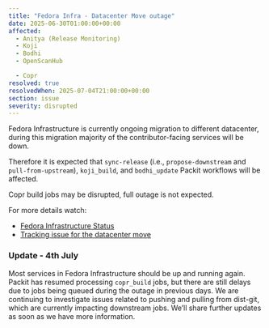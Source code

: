 ```yaml
---
title: "Fedora Infra - Datacenter Move outage"
date: 2025-06-30T01:00:00+00:00
affected:
  - Anitya (Release Monitoring)
  - Koji
  - Bodhi
  - OpenScanHub

  - Copr
resolved: true
resolvedWhen: 2025-07-04T21:00:00+00:00
section: issue
severity: disrupted
---
```


Fedora Infrastructure is currently ongoing migration to different datacenter,
during this migration majority of the contributor-facing services will be down.

Therefore it is expected that `sync-release` (i.e., `propose-downstream` and
`pull-from-upstream`), `koji_build`, and `bodhi_update` Packit workflows will be
affected.

Copr build jobs may be disrupted, full outage is not expected.

For more details watch:

- [Fedora Infrastructure Status](https://fedorastatus.org)
- [Tracking issue for the datacenter move](https://pagure.io/fedora-infrastructure/issue/12603)

### Update - 4th July
Most services in Fedora Infrastructure should be up and running again.
Packit has resumed processing `copr_build` jobs, but there are still delays due to jobs being queued during the outage in previous days.
We are continuing to investigate issues related to pushing and pulling from dist-git, which are currently impacting downstream jobs. 
We’ll share further updates as soon as we have more information.